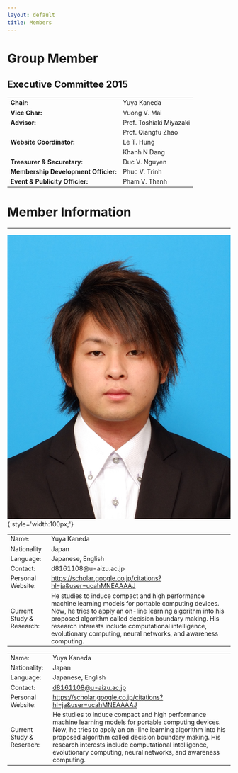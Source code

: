 ```yaml
---
layout: default
title: Members
---
```


# Group Member

## Executive Committee 2015

|||
|:---|:---|
|**Chair:**|Yuya Kaneda|
|**Vice Char:**|Vuong V. Mai
|**Advisor:**|Prof. Toshiaki Miyazaki|
||Prof. Qiangfu Zhao|
|**Website Coordinator:**|Le T. Hung|
||Khanh N Dang|
|**Treasurer & Securetary:**|Duc V. Nguyen|
|**Membership Development Officier:**|Phuc V. Trinh|
|**Event & Publicity Officier:**|Pham V. Thanh|



# Member Information

---


![kaneda](/images/profileImage/yuyakaneda.JPG){:style='width:100px;'}
<table>
	<tr>
		<td>Name:</td>
		<td>Yuya Kaneda</td>
	</tr>
	<tr>
		<td>Nationality</td>
		<td>Japan</td>
	</tr>
	<tr>
		<td>Language:</td>
		<td>Japanese, English</td>
	</tr>
	<tr>
		<td>Contact:</td>
		<td>d8161108@u-aizu.ac.jp</td>
	</tr>
	<tr>
		<td>Personal Website:</td>
		<td>
			<a href="https://scholar.google.co.jp/citations?hl=ja&user=ucahMNEAAAAJ">https://scholar.google.co.jp/citations?hl=ja&user=ucahMNEAAAAJ</a>
		</td>
	</tr>
	<tr>
		<td>Current Study & Research:</td>
		<td>He studies to induce compact and high performance machine learning models for portable computing devices. Now, he tries to apply an on-line learning algorithm into his proposed algorithm called decision boundary making. His research interests include computational intelligence, evolutionary computing, neural networks, and awareness computing.</td>
	</tr>
</table>

|||
|:---|:---|
|Name:|Yuya Kaneda|
|Nationality:|Japan|
|Language:|Japanese, English|
|Contact:|d8161108@u-aizu.ac.jp|
|Personal Website:|<https://scholar.google.co.jp/citations?hl=ja&user=ucahMNEAAAAJ>|
|Current Study & Reserach:|He studies to induce compact and high performance machine learning models for portable computing devices. Now, he tries to apply an on-line learning algorithm into his proposed algorithm called decision boundary making. His research interests include computational intelligence, evolutionary computing, neural networks, and awareness computing.|
